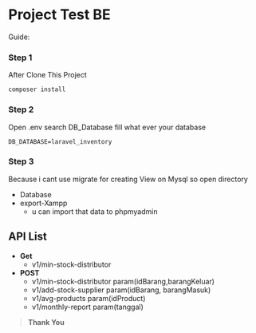 # Project Test BE
Guide:

### Step 1
After Clone This Project
```
composer install
```

### Step 2
Open .env search DB_Database fill what ever your database
```
DB_DATABASE=laravel_inventory
```

### Step 3
Because i cant use migrate for creating View on Mysql so open directory 
- Database
- export-Xampp
  - u can import that data to phpmyadmin

## API List
- **Get**
    - v1/min-stock-distributor
- **POST**
    - v1/min-stock-distributor param(idBarang,barangKeluar)
    - v1/add-stock-supplier param(idBarang, barangMasuk)
    - v1/avg-products param(idProduct)
    - v1/monthly-report param(tanggal)

>**Thank You**


